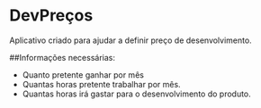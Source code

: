 # DevPreços

Aplicativo criado para ajudar a definir preço de desenvolvimento.

##Informações necessárias:
- Quanto pretente ganhar por mês
- Quantas horas pretente trabalhar por mês.
- Quantas horas irá gastar para o desenvolvimento do produto.